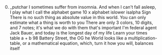 0. _putchar
I sometimes suffer from insomnia. And when I can't fall asleep, I play what I call the alphabet game
10 x alphabet
islower
isalpha
Sign
There is no such thing as absolute value in this world. You can only estimate what a thing is worth to you
There are only 3 colors, 10 digits, and 7 notes; it's what we do with them that's important
I'm federal agent Jack Bauer, and today is the longest day of my life
Learn your times table
a + b
98 Battery Street, the OG
he World looks like a multiplication-table, or a mathematical equation, which, turn it how you will, balances itself
